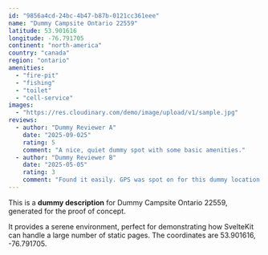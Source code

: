 ```yaml
---
id: "9856a4cd-24bc-4b47-b87b-0121cc361eee"
name: "Dummy Campsite Ontario 22559"
latitude: 53.901616
longitude: -76.791705
continent: "north-america"
country: "canada"
region: "ontario"
amenities:
  - "fire-pit"
  - "fishing"
  - "toilet"
  - "cell-service"
images:
  - "https://res.cloudinary.com/demo/image/upload/v1/sample.jpg"
reviews:
  - author: "Dummy Reviewer A"
    date: "2025-09-025"
    rating: 5
    comment: "A nice, quiet dummy spot with some basic amenities."
  - author: "Dummy Reviewer B"
    date: "2025-05-05"
    rating: 3
    comment: "Found it easily. GPS was spot on for this dummy location."
---
```


This is a **dummy description** for Dummy Campsite Ontario 22559, generated for the proof of concept.

It provides a serene environment, perfect for demonstrating how SvelteKit can handle a large number of static pages. The coordinates are 53.901616, -76.791705.
